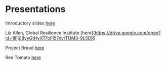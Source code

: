 
# Presentations

Introductory slides [here](https://docs.google.com/presentation/d/13Yf7TvGgmO5tCfey0NFb58XmVDBV1q1YEL0erZk-hdE/edit?usp=sharing)

Liz Allen, Global Resilience Institute [here[(https://drive.google.com/open?id=1IFj08yyGtHyXT7oFl57nvrTUM3-9L5DR)

Project Bread [here](https://drive.google.com/open?id=146WEpaBjRCLQE5GBnKqZnDM3D3jxDz-A)

Red Tomato [here](https://drive.google.com/open?id=1prW35ihO83YpnfaPviTcLBpKjT38CxwJ)
